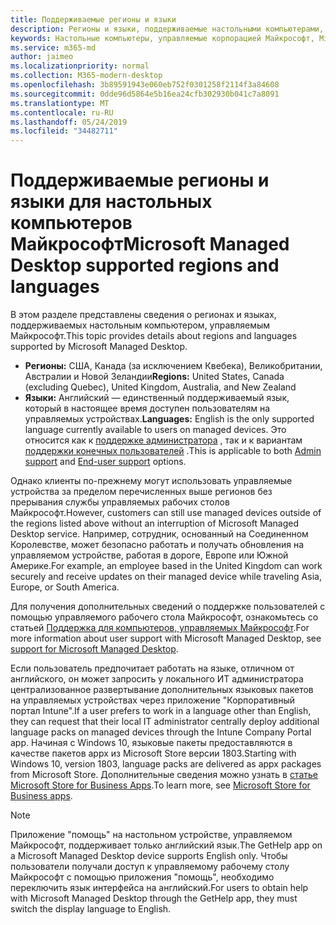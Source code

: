 ```yaml
---
title: Поддерживаемые регионы и языки
description: Регионы и языки, поддерживаемые настольными компьютерами, управляемыми Майкрософт
keywords: Настольные компьютеры, управляемые корпорацией Майкрософт, Microsoft 365, служба, документация
ms.service: m365-md
author: jaimeo
ms.localizationpriority: normal
ms.collection: M365-modern-desktop
ms.openlocfilehash: 3b89591943e060eb752f0301258f2114f3a84608
ms.sourcegitcommit: 0dde96d5864e5b16ea24cfb302930b041c7a8091
ms.translationtype: MT
ms.contentlocale: ru-RU
ms.lasthandoff: 05/24/2019
ms.locfileid: "34482711"
---
```

# <a name="microsoft-managed-desktop-supported-regions-and-languages"></a><span data-ttu-id="66739-104">Поддерживаемые регионы и языки для настольных компьютеров Майкрософт</span><span class="sxs-lookup"><span data-stu-id="66739-104">Microsoft Managed Desktop supported regions and languages</span></span>

<span data-ttu-id="66739-105">В этом разделе представлены сведения о регионах и языках, поддерживаемых настольным компьютером, управляемым Майкрософт.</span><span class="sxs-lookup"><span data-stu-id="66739-105">This topic provides details about regions and languages supported by Microsoft Managed Desktop.</span></span> 

- <span data-ttu-id="66739-106">**Регионы:** США, Канада (за исключением Квебека), Великобритании, Австралии и Новой Зеландии</span><span class="sxs-lookup"><span data-stu-id="66739-106">**Regions:** United States, Canada (excluding Quebec), United Kingdom, Australia, and New Zealand</span></span>
- <span data-ttu-id="66739-107">**Языки:** Английский — единственный поддерживаемый язык, который в настоящее время доступен пользователям на управляемых устройствах.</span><span class="sxs-lookup"><span data-stu-id="66739-107">**Languages:** English is the only supported language currently available to users on managed devices.</span></span> <span data-ttu-id="66739-108">Это относится как к [поддержке администратора](https://docs.microsoft.com/microsoft-365/managed-desktop/working-with-managed-desktop/admin-support) , так и к вариантам [поддержки конечных пользователей](https://docs.microsoft.com/microsoft-365/managed-desktop/working-with-managed-desktop/end-user-support) .</span><span class="sxs-lookup"><span data-stu-id="66739-108">This is applicable to both [Admin support](https://docs.microsoft.com/microsoft-365/managed-desktop/working-with-managed-desktop/admin-support) and [End-user support](https://docs.microsoft.com/microsoft-365/managed-desktop/working-with-managed-desktop/end-user-support) options.</span></span> 

<span data-ttu-id="66739-109">Однако клиенты по-прежнему могут использовать управляемые устройства за пределом перечисленных выше регионов без прерывания службы управляемых рабочих столов Майкрософт.</span><span class="sxs-lookup"><span data-stu-id="66739-109">However, customers can still use managed devices outside of the regions listed above without an interruption of Microsoft Managed Desktop service.</span></span> <span data-ttu-id="66739-110">Например, сотрудник, основанный на Соединенном Королевстве, может безопасно работать и получать обновления на управляемом устройстве, работая в дороге, Европе или Южной Америке.</span><span class="sxs-lookup"><span data-stu-id="66739-110">For example, an employee based in the United Kingdom can work securely and receive updates on their managed device while traveling Asia, Europe, or South America.</span></span>

<span data-ttu-id="66739-111">Для получения дополнительных сведений о поддержке пользователей с помощью управляемого рабочего стола Майкрософт, ознакомьтесь со статьей [Поддержка для компьютеров, управляемых Майкрософт](https://docs.microsoft.com/microsoft-365/managed-desktop/service-description/support).</span><span class="sxs-lookup"><span data-stu-id="66739-111">For more information about user support with Microsoft Managed Desktop, see [support for Microsoft Managed Desktop](https://docs.microsoft.com/microsoft-365/managed-desktop/service-description/support).</span></span>

<span data-ttu-id="66739-112">Если пользователь предпочитает работать на языке, отличном от английского, он может запросить у локального ИТ администратора централизованное развертывание дополнительных языковых пакетов на управляемых устройствах через приложение "Корпоративный портал Intune".</span><span class="sxs-lookup"><span data-stu-id="66739-112">If a user prefers to work in a language other than English, they can request that their local IT administrator centrally deploy additional language packs on managed devices through the Intune Company Portal app.</span></span> <span data-ttu-id="66739-113">Начиная с Windows 10, языковые пакеты предоставляются в качестве пакетов appx из Microsoft Store версии 1803.</span><span class="sxs-lookup"><span data-stu-id="66739-113">Starting with Windows 10, version 1803, language packs are delivered as appx packages from Microsoft Store.</span></span> <span data-ttu-id="66739-114">Дополнительные сведения можно узнать в [статье Microsoft Store for Business Apps](https://docs.microsoft.com/microsoft-365/managed-desktop/get-started/deploy-apps#msfb-apps).</span><span class="sxs-lookup"><span data-stu-id="66739-114">To learn more, see [Microsoft Store for Business apps](https://docs.microsoft.com/microsoft-365/managed-desktop/get-started/deploy-apps#msfb-apps).</span></span>


>[!NOTE]
><span data-ttu-id="66739-115">Приложение "помощь" на настольном устройстве, управляемом Майкрософт, поддерживает только английский язык.</span><span class="sxs-lookup"><span data-stu-id="66739-115">The GetHelp app on a Microsoft Managed Desktop device supports English only.</span></span> <span data-ttu-id="66739-116">Чтобы пользователи получали доступ к управляемому рабочему столу Майкрософт с помощью приложения "помощь", необходимо переключить язык интерфейса на английский.</span><span class="sxs-lookup"><span data-stu-id="66739-116">For users to obtain help with Microsoft Managed Desktop through the GetHelp app, they must switch the display language to English.</span></span>